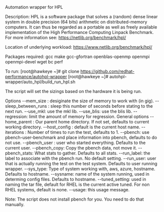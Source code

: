 Automation wrapper for HPL

Description: HPL is a software package that solves a (random) dense linear system
             in double precision (64 bits) arithmetic on distributed-memory computers.
             It can thus be regarded as a portable as well as freely available
             implementation of the High Performance Computing Linpack Benchmark.
             For more information see: https://netlib.org/benchmark/hpl/
  
Location of underlying workload: https://www.netlib.org/benchmark/hpl/

Packages required: gcc make gcc-gfortran openblas-openmp openmpi openmpi-devel wget bc perf

To run:
[root@hawkeye ~]# git clone https://github.com/redhat-performance/autohpl-wrapper
[root@hawkeye ~]# autohpl-wrapper/auto_hpl/build_run_hpl.sh

The script will set the sizings based on the hardware it is being run.

Options
  --mem_size <value>: desiginate the size of memory to work with (in gig).
  --sleep_between_runs <value>: sleep this number of seconds before stating to the next run.
  --use_mkl: use the mkl lib.
  --use_blis: use the blis lib.
  --regression: limit the amount of memory for regression.
General options
  --home_parent <value>: Our parent home directory.  If not set, defaults to current working directory.
  --host_config <value>: default is the current host name.
  --iterations <value>: Number of times to run the test, defaults to 1.
  --pbench: use pbench-user-benchmark and place information into pbench, defaults to do not use.
  --pbench_user <value>: user who started everything. Defaults to the current user.
  --pbench_copy: Copy the pbench data, not move it.
  --pbench_stats: What stats to gather. Defaults to all stats.
  --run_label: the label to associate with the pbench run. No default setting.
  --run_user: user that is actually running the test on the test system. Defaults to user running wrapper.
  --sys_type: Type of system working with, aws, azure, hostname.  Defaults to hostname.
  --sysname: name of the system running, used in determing config files.  Defaults to hostname.
  --tuned_setting: used in naming the tar file, default for RHEL is the current active tuned.  For non
    RHEL systems, default is none.
  --usage: this usage message.

Note: The script does not install pbench for you.  You need to do that manually.
